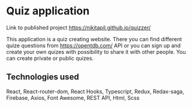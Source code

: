 # Quiz application

Link to published project https://nikitapil.github.io/quizzer/  

This application is a quiz creating website. There you can find different quize questions from https://opentdb.com/ API or you can sign up and create your own quizes with possibility to share it with other people. You can create private or public quizes.

## Technologies used

React, React-router-dom, React Hooks, Typescript, Redux, Redax-saga, Firebase, Axios, Font Awesome, REST API, Html, Scss
